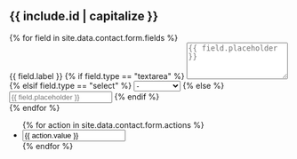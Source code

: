 <article id="{{ include.id }}">
  <h2 class="major">{{ include.id | capitalize }}</h2>
  <form method="post" action="#">
    <div class="fields">
      {% for field in site.data.contact.form.fields %}
      <div class="field">
        <label for="{{ field.name | downcase }}">{{ field.label }}</label>
        {% if field.type == "textarea" %}
        <textarea
            name="{{ field.name | downcase }}"
            id="{{ field.name | downcase }}"
            rows="4"
            placeholder="{{ field.placeholder }}"
            required="{{ field.required }}"></textarea>
        {% elsif field.type == "select" %}
        <select
            name="{{ field.name | downcase }}"
            id="{{ field.name | downcase }}">
          <option value="">-</option>
          {% for option in field.options %}
          <option value="{{ option }}">{{ option }}</option>
          {% endfor %}
        </select>
        {% else %}
        <input
            type="{{ field.type }}"
            name="{{ field.name | downcase }}"
            id="{{ field.name | downcase }}"
            placeholder="{{ field.placeholder }}" />
        {% endif %}
      </div>
      {% endfor %}
    </div>
    <ul class="actions">
    {% for action in site.data.contact.form.actions %}
      <li><input type="{{ action.type }}" value="{{ action.value }}" class="{{ action.primary }}" /></li>
    {% endfor %}
    </ul>
  </form>
</article>
